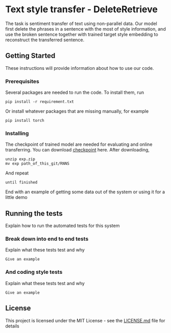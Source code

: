 # Text style transfer - DeleteRetrieve
The task is sentiment transfer of text using non-parallel data. Our model first delete the phrases in a sentence with the most of style information, and use the broken sentence together with trained target style embedding to reconstruct the transferred sentence.

## Getting Started

These instructions will provide information about how to use our code.

### Prerequisites

Several packages are needed to run the code. To install them, run
```
pip install -r requirement.txt
```
Or install whatever packages that are missing manually, for example
```
pip install torch
```

### Installing

The checkpoint of trained model are needed for evaluating and online transferring. 
You can download [checkpoint](https://drive.google.com/file/d/1dCYjVoylK4BOgiKlGDolpJEU2TQq3LtK/view?usp=sharing) here. After downloading,

```
unzip exp.zip
mv exp path_of_this_git/RNNS
```

And repeat

```
until finished
```

End with an example of getting some data out of the system or using it for a little demo

## Running the tests

Explain how to run the automated tests for this system

### Break down into end to end tests

Explain what these tests test and why

```
Give an example
```

### And coding style tests

Explain what these tests test and why

```
Give an example
```

## License

This project is licensed under the MIT License - see the [LICENSE.md](LICENSE.md) file for details

